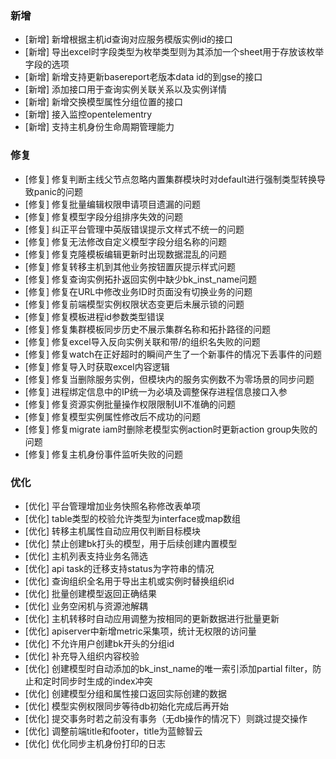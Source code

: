 ### 新增

-  [新增] 新增根据主机id查询对应服务模版实例id的接口
-  [新增] 导出excel时字段类型为枚举类型则为其添加一个sheet用于存放该枚举字段的选项
-  [新增] 新增支持更新basereport老版本data id的到gse的接口
-  [新增] 添加接口用于查询实例关联关系以及实例详情
-  [新增] 新增交换模型属性分组位置的接口
-  [新增] 接入监控opentelementry
-  [新增] 支持主机身份生命周期管理能力

### 修复

-  [修复] 修复判断主线父节点忽略内置集群模块时对default进行强制类型转换导致panic的问题
-  [修复] 修复批量编辑权限申请项目遗漏的问题
-  [修复] 修复模型字段分组排序失效的问题
-  [修复] 纠正平台管理中英版错误提示文样式不统一的问题
-  [修复] 修复无法修改自定义模型字段分组名称的问题
-  [修复] 修复克隆模板编辑更新时出现数据混乱的问题
-  [修复] 修复转移主机到其他业务按钮置灰提示样式问题
-  [修复] 修复查询实例拓扑返回实例中缺少bk_inst_name问题
-  [修复] 修复在URL中修改业务ID时页面没有切换业务的问题
-  [修复] 修复前端模型实例权限状态变更后未展示锁的问题
-  [修复] 修复模板进程id参数类型错误
-  [修复] 修复集群模板同步历史不展示集群名称和拓扑路径的问题
-  [修复] 修复excel导入反向实例关联和带/的组织名失败的问题
-  [修复] 修复watch在正好超时的瞬间产生了一个新事件的情况下丢事件的问题
-  [修复] 修复导入时获取excel内容逻辑
-  [修复] 修复当删除服务实例，但模块内的服务实例数不为零场景的同步问题
-  [修复] 进程绑定信息中的IP统一为必填及调整保存进程信息接口入参
-  [修复] 修复资源实例批量操作权限限制UI不准确的问题
-  [修复] 修复模型实例属性修改后不成功的问题
-  [修复] 修复migrate iam时删除老模型实例action时更新action group失败的问题
-  [修复] 修复主机身份事件监听失败的问题

### 优化

-  [优化] 平台管理增加业务快照名称修改表单项
-  [优化] table类型的校验允许类型为interface或map数组
-  [优化] 转移主机属性自动应用仅判断目标模块 
-  [优化] 禁止创建bk打头的模型，用于后续创建内置模型
-  [优化] 主机列表支持业务名筛选
-  [优化] api task的迁移支持status为字符串的情况 
-  [优化] 查询组织全名用于导出主机或实例时替换组织id
-  [优化] 批量创建模型返回正确结果
-  [优化] 业务空闲机与资源池解耦
-  [优化] 主机转移时自动应用调整为按相同的更新数据进行批量更新
-  [优化] apiserver中新增metric采集项，统计无权限的访问量
-  [优化] 不允许用户创建bk开头的分组id
-  [优化] 补充导入组织内容校验
-  [优化] 创建模型时自动添加的bk_inst_name的唯一索引添加partial filter，防止和定时同步时生成的index冲突
-  [优化] 创建模型分组和属性接口返回实际创建的数据
-  [优化] 模型实例权限同步等待db初始化完成后再开始
-  [优化] 提交事务时若之前没有事务（无db操作的情况下）则跳过提交操作
-  [优化] 调整前端title和footer，title为蓝鲸智云
-  [优化] 优化同步主机身份打印的日志